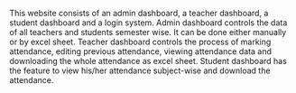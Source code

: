 This website consists of an admin dashboard, a teacher dashboard, a student dashboard and a login system. Admin dashboard controls the data of all teachers and students semester wise. It can be done either manually or by excel sheet. Teacher dashboard controls the process of marking attendance, editing previous attendance, viewing attendance data and downloading the whole attendance as excel sheet. Student dashboard has the feature to view his/her attendance subject-wise and download the attendance.
